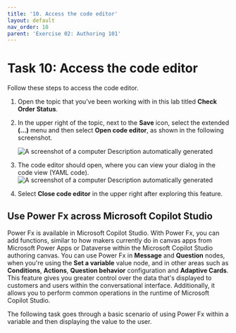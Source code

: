 ```yaml
---
title: '10. Access the code editor'
layout: default
nav_order: 10
parent: 'Exercise 02: Authoring 101'
---
```


# Task 10: Access the code editor
Follow these steps to access the code editor.

1.	Open the topic that you've been working with in this lab titled **Check Order Status**.

2.	In the upper right of the topic, next to the **Save** icon, select the extended **(...)** menu and then select **Open code editor**, as shown in the following screenshot.

 	![A screenshot of a computer Description automatically generated](instructions271830\Media01\ae07700c71dbce3bbccdca8997b3b63a.png)

3.	The code editor should open, where you can view your dialog in the code view (YAML code).
 	![A screenshot of a computer Description automatically generated](instructions271830\Media01\8f78eb439e833041484de161ff1a968e.png)

4.	Select **Close code editor** in the upper right after exploring this feature.

## Use Power Fx across Microsoft Copilot Studio

Power Fx is available in Microsoft Copilot Studio. With Power Fx, you can add functions, similar to how makers currently do in canvas apps from Microsoft Power Apps or Dataverse within the Microsoft Copilot Studio authoring canvas. You can use Power Fx in **Message** and **Question** nodes, when you're using the **Set a variable** value node, and in other areas such as **Conditions**, **Actions**, **Question behavior** configuration and **Adaptive Cards**. This feature gives you greater control over the data that's displayed to customers and users within the conversational interface. Additionally, it allows you to perform common operations in the runtime of Microsoft Copilot Studio.
 	
The following task goes through a basic scenario of using Power Fx within a variable and then displaying the value to the user.

